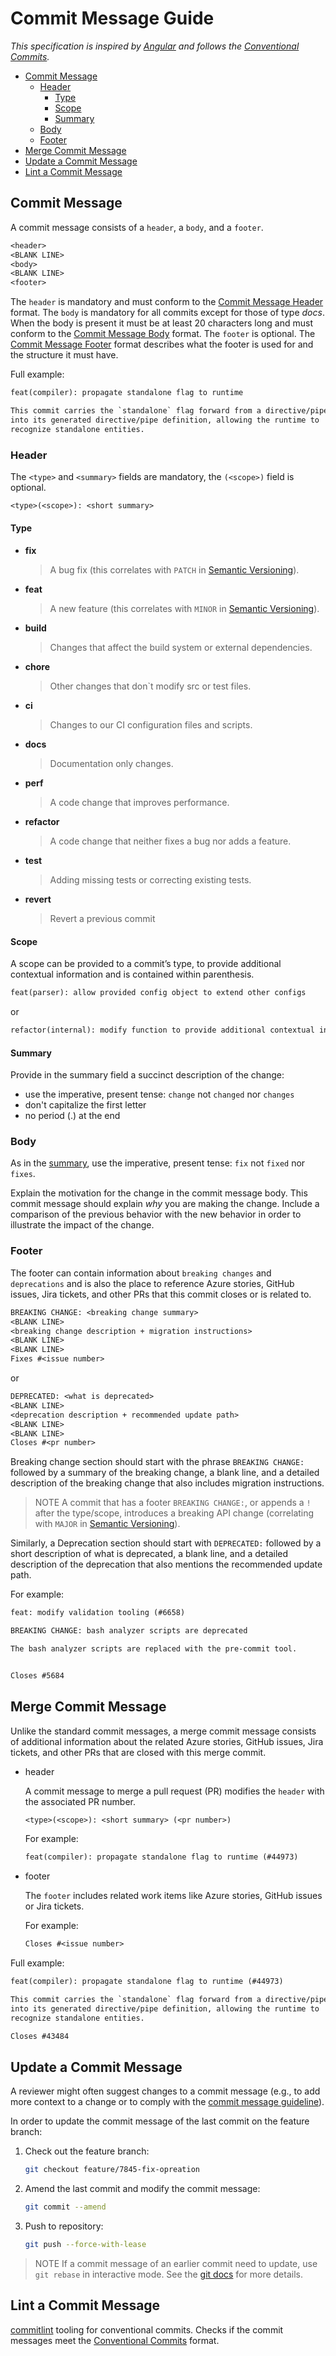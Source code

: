 # Commit Message Guide

*This specification is inspired by [Angular](https://github.com/angular/angular/blob/master/CONTRIBUTING.md#commit) and follows the [Conventional Commits](https://sentenz.github.io/backup-service/website/conventionalcommits.org/en/v1.0.0/index.html).*

- [Commit Message](#commit-message)
  - [Header](#header)
    - [Type](#type)
    - [Scope](#scope)
    - [Summary](#summary)
  - [Body](#body)
  - [Footer](#footer)
- [Merge Commit Message](#merge-commit-message)
- [Update a Commit Message](#update-a-commit-message)
- [Lint a Commit Message](#lint-a-commit-message)

## Commit Message

A commit message consists of a `header`, a `body`, and a `footer`.

```txt
<header>
<BLANK LINE>
<body>
<BLANK LINE>
<footer>
```

The `header` is mandatory and must conform to the [Commit Message Header](#header) format. The `body` is mandatory for all commits except for those of type *docs*. When the body is present it must be at least 20 characters long and must conform to the [Commit Message Body](#body) format. The `footer` is optional. The [Commit Message Footer](#footer) format describes what the footer is used for and the structure it must have.

Full example:

```txt
feat(compiler): propagate standalone flag to runtime

This commit carries the `standalone` flag forward from a directive/pipe
into its generated directive/pipe definition, allowing the runtime to
recognize standalone entities.
```

### Header

The `<type>` and `<summary>` fields are mandatory, the `(<scope>)` field is optional.

```txt
<type>(<scope>): <short summary>
```

#### Type

- **fix**
   > A bug fix (this correlates with `PATCH` in [Semantic Versioning](#semantic-versioning)).

- **feat**
   > A new feature (this correlates with `MINOR` in [Semantic Versioning](#semantic-versioning)).

- **build**
  > Changes that affect the build system or external dependencies.

- **chore**
  > Other changes that don`t modify src or test files.

- **ci**
  > Changes to our CI configuration files and scripts.

- **docs**
  > Documentation only changes.

- **perf**
  > A code change that improves performance.

- **refactor**
  > A code change that neither fixes a bug nor adds a feature.

- **test**
  > Adding missing tests or correcting existing tests.

- **revert**
  > Revert a previous commit

#### Scope

A scope can be provided to a commit’s type, to provide additional contextual information and is contained within parenthesis.

```txt
feat(parser): allow provided config object to extend other configs
```

or

```txt
refactor(internal): modify function to provide additional contextual information
```

#### Summary

Provide in the summary field a succinct description of the change:

- use the imperative, present tense: `change` not `changed` nor `changes`
- don't capitalize the first letter
- no period (.) at the end

### Body

As in the [summary](#summary), use the imperative, present tense: `fix` not `fixed` nor `fixes`.

Explain the motivation for the change in the commit message body. This commit message should explain *why* you are making the change. Include a comparison of the previous behavior with the new behavior in order to illustrate the impact of the change.

### Footer

The footer can contain information about `breaking changes` and `deprecations` and is also the place to reference Azure stories, GitHub issues, Jira tickets, and other PRs that this commit closes or is related to.

```txt
BREAKING CHANGE: <breaking change summary>
<BLANK LINE>
<breaking change description + migration instructions>
<BLANK LINE>
<BLANK LINE>
Fixes #<issue number>
```

or

```txt
DEPRECATED: <what is deprecated>
<BLANK LINE>
<deprecation description + recommended update path>
<BLANK LINE>
<BLANK LINE>
Closes #<pr number>
```

Breaking change section should start with the phrase `BREAKING CHANGE:` followed by a summary of the breaking change, a blank line, and a detailed description of the breaking change that also includes migration instructions.

> NOTE A commit that has a footer `BREAKING CHANGE:`, or appends a `!` after the type/scope, introduces a breaking API change (correlating with `MAJOR` in [Semantic Versioning](#semantic-versioning)).

Similarly, a Deprecation section should start with `DEPRECATED:` followed by a short description of what is deprecated, a blank line, and a detailed description of the deprecation that also mentions the recommended update path.

For example:

```txt
feat: modify validation tooling (#6658)

BREAKING CHANGE: bash analyzer scripts are deprecated

The bash analyzer scripts are replaced with the pre-commit tool.


Closes #5684
```

## Merge Commit Message

Unlike the standard commit messages, a merge commit message consists of additional information about the related Azure stories, GitHub issues, Jira tickets, and other PRs that are closed with this merge commit.

- header

  A commit message to merge a pull request (PR) modifies the `header` with the associated PR number.

  ```txt
  <type>(<scope>): <short summary> (<pr number>)
  ```

  For example:

  ```txt
  feat(compiler): propagate standalone flag to runtime (#44973) 
  ```

- footer

  The `footer` includes related work items like Azure stories, GitHub issues or Jira tickets.

  For example:

  ```txt
  Closes #<issue number>
  ```

Full example:

```txt
feat(compiler): propagate standalone flag to runtime (#44973) 

This commit carries the `standalone` flag forward from a directive/pipe
into its generated directive/pipe definition, allowing the runtime to
recognize standalone entities.

Closes #43484
```

## Update a Commit Message

A reviewer might often suggest changes to a commit message (e.g., to add more context to a change or to comply with the [commit message guideline](#commit-message-guideline)).

In order to update the commit message of the last commit on the feature branch:

1. Check out the feature branch:

    ```bash
    git checkout feature/7845-fix-opreation
    ```

2. Amend the last commit and modify the commit message:

    ```bash
    git commit --amend
    ```

3. Push to repository:

    ```bash
    git push --force-with-lease
    ```

> NOTE If a commit message of an earlier commit need to update, use `git rebase` in interactive mode. See the [git docs](https://git-scm.com/docs/git-rebase#_interactive_mode) for more details.

## Lint a Commit Message

[commitlint](https://github.com/conventional-changelog/commitlint) tooling for conventional commits. Checks if the commit messages meet the [Conventional Commits](https://sentenz.github.io/backup-service/website/conventionalcommits.org/en/v1.0.0/index.html) format.

